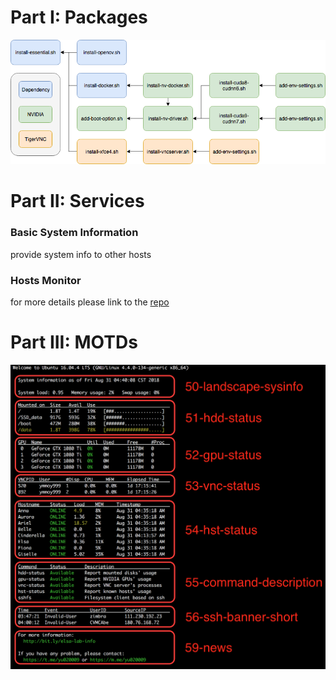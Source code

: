 # Part I: Packages

![](PNG/Installation_Guide.png)

# Part II: Services

### Basic System Information

provide system info to other hosts

### Hosts Monitor

for more details please link to the [repo](https://github.com/BassyKuo/hosts-monitor)

# Part III: MOTDs

![](PNG/Sample_MOTD.png)
